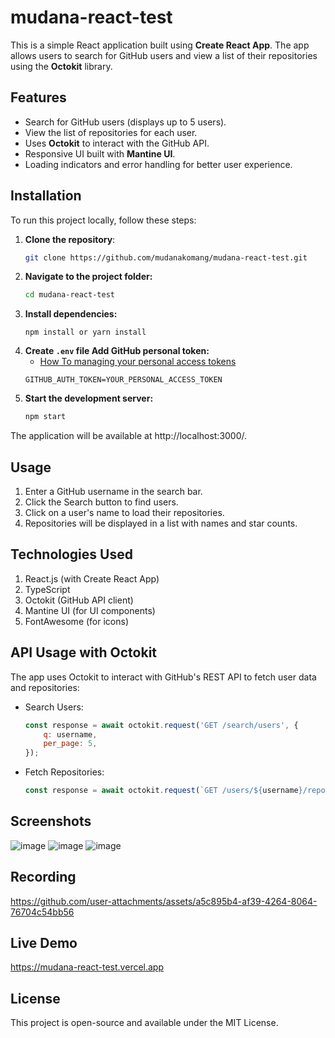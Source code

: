 # mudana-react-test

This is a simple React application built using **Create React App**. The app allows users to search for GitHub users and view a list of their repositories using the **Octokit** library.

## Features
- Search for GitHub users (displays up to 5 users).
- View the list of repositories for each user.
- Uses **Octokit** to interact with the GitHub API.
- Responsive UI built with **Mantine UI**.
- Loading indicators and error handling for better user experience.

## Installation
To run this project locally, follow these steps:

1. **Clone the repository**:
   ```sh
   git clone https://github.com/mudanakomang/mudana-react-test.git

2. **Navigate to the project folder:**
    ```sh
    cd mudana-react-test
3. **Install dependencies:**
    ```
    npm install or yarn install
4. **Create `.env` file Add GitHub personal token:**
    - [How To managing your personal access tokens](https://docs.github.com/en/authentication/keeping-your-account-and-data-secure/managing-your-personal-access-tokens)
    ```
    GITHUB_AUTH_TOKEN=YOUR_PERSONAL_ACCESS_TOKEN

5. **Start the development server:**
    ```sh
    npm start

The application will be available at http://localhost:3000/.

## Usage
1. Enter a GitHub username in the search bar.
2. Click the Search button to find users.
3. Click on a user's name to load their repositories.
4. Repositories will be displayed in a list with names and star counts.

## Technologies Used
1. React.js (with Create React App)
2. TypeScript
3. Octokit (GitHub API client)
4. Mantine UI (for UI components)
5. FontAwesome (for icons)


## API Usage with Octokit
The app uses Octokit to interact with GitHub's REST API to fetch user data and repositories:

- Search Users:
    ```js
    const response = await octokit.request('GET /search/users', {
        q: username,
        per_page: 5,
    });
    ```

- Fetch Repositories:
    ```js
    const response = await octokit.request(`GET /users/${username}/repos`);
## Screenshots
![image](https://github.com/user-attachments/assets/03677c38-c0a5-4baf-83b7-83f64d505b22)
![image](https://github.com/user-attachments/assets/7d2c5a05-01a8-4a78-832a-70b82e0f04e0)
![image](https://github.com/user-attachments/assets/a9b5eb96-86e8-474c-b5e8-f660184cb48b)

## Recording
https://github.com/user-attachments/assets/a5c895b4-af39-4264-8064-76704c54bb56

## Live Demo 
https://mudana-react-test.vercel.app
## License
This project is open-source and available under the MIT License.



